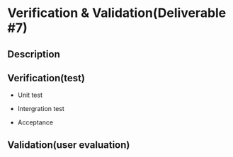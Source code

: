# Verification & Validation(Deliverable #7)

## Description

## Verification(test)
* Unit test

* Intergration test

* Acceptance

## Validation(user evaluation)

